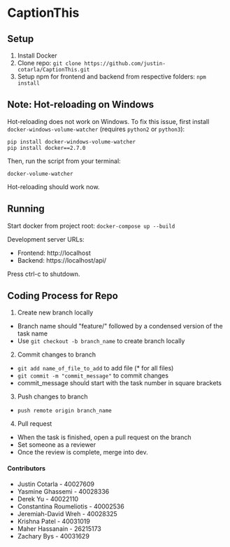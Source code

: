 # CaptionThis

## Setup
1. Install Docker
2. Clone repo: ```git clone https://github.com/justin-cotarla/CaptionThis.git```
3. Setup npm for frontend and backend from respective folders: ```npm install```

## Note: Hot-reloading on Windows
Hot-reloading does not work on Windows. To fix this issue, first install ```docker-windows-volume-watcher``` (requires ```python2``` or ```python3```):
```
pip install docker-windows-volume-watcher
pip install docker==2.7.0
```
Then, run the script from your terminal: 
```
docker-volume-watcher
``` 

Hot-reloading should work now.

## Running
Start docker from project root: ```docker-compose up --build```

Development server URLs:
* Frontend: http://localhost
* Backend: https://localhost/api/

Press ctrl-c to shutdown.

## Coding Process for Repo

1. Create new branch locally
  * Branch name should "feature/" followed by a condensed version of the task name 
  * Use ```git checkout -b branch_name``` to create branch locally

2. Commit changes to branch
  * ```git add name_of_file_to_add``` to add file (* for all files)
  * ```git commit -m "commit_message"``` to commit changes 
  * commit_message should start with the task number in square brackets
  
3. Push changes to branch
  * ```push remote origin branch_name```
  
4. Pull request
  * When the task is finished, open a pull request on the branch
  * Set someone as a reviewer
  * Once the review is complete, merge into dev.

#### Contributors
* Justin Cotarla - 40027609
* Yasmine Ghassemi - 40028336
* Derek Yu - 40022110
* Constantina Roumeliotis - 40002536
* Jeremiah-David Wreh - 40028325
* Krishna Patel - 40031019
* Maher Hassanain - 26215173
* Zachary Bys - 40031629
